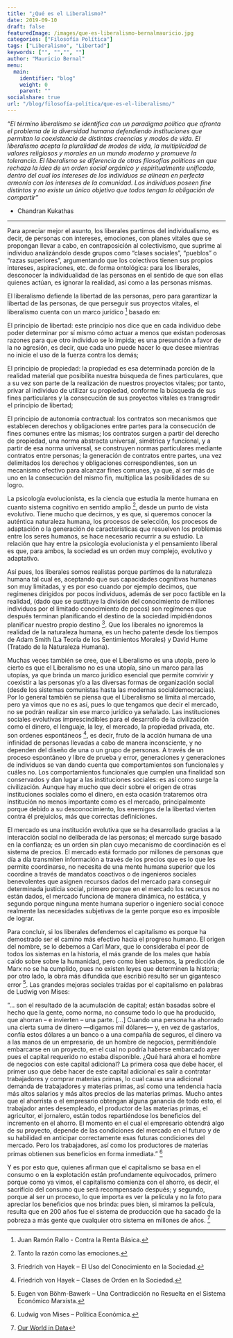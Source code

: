 ```yaml
---
title: "¿Qué es el Liberalismo?"
date: 2019-09-10
draft: false
featuredImage: /images/que-es-liberalismo-bernalmauricio.jpg
categories: ["Filosofía Política"]
tags: ["Liberalismo", "Libertad"]
keywords: ["", "","", ""]
author: "Mauricio Bernal"
menu:
  main:
    identifier: "blog"
    weight: 0 
    parent: ""
socialshare: true
url: "/blog/filosofía-política/que-es-el-liberalismo/"
---
```


*“El término liberalismo se identifica con un paradigma político que afronta el problema de la diversidad humana defendiendo instituciones que permitan la coexistencia de distintas creencias y modos de vida. El liberalismo acepta la pluralidad de modos de vida, la multiplicidad de valores religiosos y morales en un mundo moderno y promueve la tolerancia. El liberalismo se diferencia de otras filosofías políticas en que rechaza la idea de un orden social orgánico y espiritualmente unificado, dentro del cual los intereses de los individuos se alinean en perfecta armonía con los intereses de la comunidad. Los individuos poseen fine distintos y no existe un único objetivo que todos tengan la obligación de compartir”*

- Chandran Kukathas

--- 

Para apreciar mejor el asunto, los liberales partimos del individualismo, es decir, de personas con intereses, emociones, con planes vitales que se propongan llevar a cabo, en contraposición al colectivismo, que suprime al individuo analizándolo desde grupos como “clases sociales”, “pueblos” o “razas superiores”, argumentando que los colectivos tienen sus propios intereses, aspiraciones, etc. de forma ontológica: para los liberales, desconocer la individualidad de las personas en el sentido de que son ellas quienes actúan, es ignorar la realidad, así como a las personas mismas.

El liberalismo defiende la libertad de las personas, pero para garantizar la libertad de las personas, de que perseguir sus proyectos vitales, el liberalismo cuenta con un marco jurídico [^1] basado en:

El principio de libertad: este principio nos dice que en cada individuo debe poder determinar por sí mismo cómo actuar a menos que existan poderosas razones para que otro individuo se lo impida; es una presunción a favor de la no agresión, es decir, que cada uno puede hacer lo que desee mientras no inicie el uso de la fuerza contra los demás;

El principio de propiedad: la propiedad es esa determinada porción de la realidad material que posibilita nuestra búsqueda de fines particulares, que a su vez son parte de la realización de nuestros proyectos vitales; por tanto, privar al individuo de utilizar su propiedad, conforme la búsqueda de sus fines particulares y la consecución de sus proyectos vitales es transgredir el principio de libertad;

El principio de autonomía contractual: los contratos son mecanismos que establecen derechos y obligaciones entre partes para la consecución de fines comunes entre las mismas; los contratos surgen a partir del derecho de propiedad, una norma abstracta universal, simétrica y funcional, y a partir de esa norma universal, se construyen normas particulares mediante contratos entre personas; la generación de contratos entre partes, una vez delimitados los derechos y obligaciones correspondientes, son un mecanismo efectivo para alcanzar fines comunes, ya que, al ser más de uno en la consecución del mismo fin, multiplica las posibilidades de su logro.

La psicología evolucionista, es la ciencia que estudia la mente humana en cuanto sistema cognitivo en sentido amplio [^2], desde un punto de vista evolutivo. Tiene mucho que decirnos, y es que, si queremos conocer la auténtica naturaleza humana, los procesos de selección, los procesos de adaptación o la generación de características que resuelven los problemas entre los seres humanos, se hace necesario recurrir a su estudio. La relación que hay entre la psicología evolucionista y el pensamiento liberal es que, para ambos, la sociedad es un orden muy complejo, evolutivo y adaptativo.

Así pues, los liberales somos realistas porque partimos de la naturaleza humana tal cual es, aceptando que sus capacidades cognitivas humanas son muy limitadas, y es por eso cuando por ejemplo decimos, que regímenes dirigidos por pocos individuos, además de ser poco factible en la realidad, (dado que se sustituye la división del conocimiento de millones individuos por el limitado conocimiento de pocos) son regímenes que después terminan planificando el destino de la sociedad impidiéndonos planificar nuestro propio destino [^3]. Que los liberales no ignoremos la realidad de la naturaleza humana, es un hecho patente desde los tiempos de Adam Smith (La Teoría de los Sentimientos Morales) y David Hume (Tratado de la Naturaleza Humana).

Muchas veces también se cree, que el Liberalismo es una utopía, pero lo cierto es que el Liberalismo no es una utopía, sino un marco para las utopías, ya que brinda un marco jurídico esencial que permite convivir y coexistir a las personas y/o a las diversas formas de organización social (desde los sistemas comunistas hasta las modernas socialdemocracias). Por lo general también se piensa que el Liberalismo se limita al mercado, pero ya vimos que no es así, pues lo que tengamos que decir el mercado, no se podrán realizar sin ese marco jurídico ya señalado. Las instituciones sociales evolutivas imprescindibles para el desarrollo de la civilización como el dinero, el lenguaje, la ley, el mercado, la propiedad privada, etc. son ordenes espontáneos [^4], es decir, fruto de la acción humana de una infinidad de personas llevadas a cabo de manera inconsciente, y no dependen del diseño de una o un grupo de personas. A través de un proceso espontáneo y libre de prueba y error, generaciones y generaciones de individuos se van dando cuenta que comportamientos son funcionales y cuáles no. Los comportamientos funcionales que cumplen una finalidad son conservados y dan lugar a las instituciones sociales: es así como surge la civilización. Aunque hay mucho que decir sobre el origen de otras instituciones sociales como el dinero, en esta ocasión trataremos otra institución no menos importante como es el mercado, principalmente porque debido a su desconocimiento, los enemigos de la libertad vierten contra él prejuicios, más que correctas definiciones.

El mercado es una institución evolutiva que se ha desarrollado gracias a la interacción social no deliberada de las personas; el mercado surge basado en la confianza; es un orden sin plan cuyo mecanismo de coordinación es el sistema de precios. El mercado está formado por millones de personas que día a día transmiten información a través de los precios que es lo que les permite coordinarse, no necesita de una mente humana superior que los coordine a través de mandatos coactivos o de ingenieros sociales benevolentes que asignen recursos dados del mercado para conseguir determinada justicia social, primero porque en el mercado los recursos no están dados, el mercado funciona de manera dinámica, no estática, y segundo porque ninguna mente humana superior o ingeniero social conoce realmente las necesidades subjetivas de la gente porque eso es imposible de lograr.

Para concluir, si los liberales defendemos el capitalismo es porque ha demostrado ser el camino más efectivo hacia el progreso humano. El origen del nombre, se lo debemos a Carl Marx, que lo consideraba el peor de todos los sistemas en la historia, el más grande de los males que había caído sobre sobre la humanidad, pero como bien sabemos, la predicción de Marx no se ha cumplido, pues no existen leyes que determinen la historia; por otro lado, la obra más difundida que escribió resultó ser un gigantesco error [^5].  Las grandes mejoras sociales traídas por el capitalismo en palabras de Ludwig von Mises:

“… son el resultado de la acumulación de capital; están basadas sobre el hecho que la gente, como norma, no consume todo lo que ha producido, que ahorran – e invierten – una parte. […] Cuando una persona ha ahorrado una cierta suma de dinero —digamos mil dólares— y, en vez de gastarlos, confía estos dólares a un banco o a una compañía de seguros, el dinero va a las manos de un empresario, de un hombre de negocios, permitiéndole embarcarse en un proyecto, en el cual no podría haberse embarcado ayer pues el capital requerido no estaba disponible. ¿Qué hará ahora el hombre de negocios con este capital adicional? La primera cosa que debe hacer, el primer uso que debe hacer de este capital adicional es salir a contratar trabajadores y comprar materias primas, lo cual causa una adicional demanda de trabajadores y materias primas, así como una tendencia hacia más altos salarios y más altos precios de las materias primas. Mucho antes que el ahorrista o el empresario obtengan alguna ganancia de todo esto, el trabajador antes desempleado, el productor de las materias primas, el agricultor, el jornalero, están todos repartiéndose los beneficios del incremento en el ahorro. El momento en el cual el empresario obtendrá algo de su proyecto, depende de las condiciones del mercado en el futuro y de su habilidad en anticipar correctamente esas futuras condiciones del mercado. Pero los trabajadores, así como los productores de materias primas obtienen sus beneficios en forma inmediata.” [^6]

Y es por esto que, quienes afirman que el capitalismo se basa en el consumo o en la explotación están profundamente equivocados, primero porque como ya vimos, el capitalismo comienza con el ahorro, es decir, el sacrificio del consumo que será recompensado después; y segundo, porque al ser un proceso, lo que importa es ver la película y no la foto para apreciar los beneficios que nos brinda: pues bien, si miramos la película, resulta que en 200 años fue el sistema de producción que ha sacado de la pobreza a más gente que cualquier otro sistema en millones de años. [^7]


[^1]: Juan Ramón Rallo - Contra la Renta Básica.

[^2]: Tanto la razón como las emociones.

[^3]: Friedrich von Hayek – El Uso del Conocimiento en la Sociedad.

[^4]: Friedrich von Hayek – Clases de Orden en la Sociedad.

[^5]: Eugen von Böhm-Bawerk – Una Contradicción no Resuelta en el Sistema Económico Marxista.

[^6]: Ludwig von Mises – Política Económica.

[^7]: [Our World in Data](https://ourworldindata.org/extreme-poverty) 
